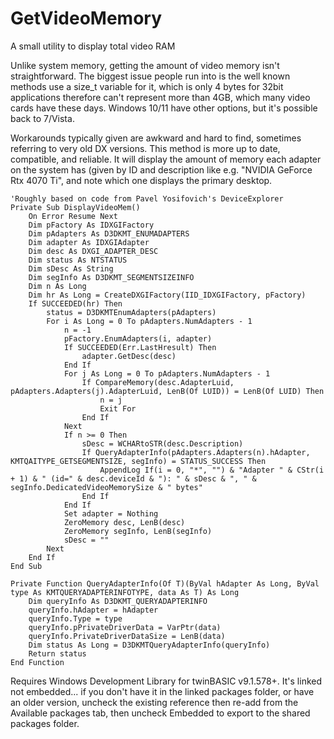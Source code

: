 # GetVideoMemory
A small utility to display total video RAM

Unlike system memory, getting the amount of video memory isn't straightforward. The biggest issue people run into is the well known methods use a size_t variable for it, which is only 4 bytes for 32bit applications therefore can't represent more than 4GB, which many video cards have these days. Windows 10/11 have other options, but it's possible back to 7/Vista.

Workarounds typically given are awkward and hard to find, sometimes referring to very old DX versions. This method is more up to date, compatible, and reliable. It will display the amount of memory each adapter on the system has (given by ID and description like e.g. "NVIDIA GeForce Rtx 4070 Ti", and note which one displays the primary desktop.


```vba
'Roughly based on code from Pavel Yosifovich's DeviceExplorer
Private Sub DisplayVideoMem()
    On Error Resume Next
    Dim pFactory As IDXGIFactory
    Dim pAdapters As D3DKMT_ENUMADAPTERS
    Dim adapter As IDXGIAdapter
    Dim desc As DXGI_ADAPTER_DESC
    Dim status As NTSTATUS
    Dim sDesc As String
    Dim segInfo As D3DKMT_SEGMENTSIZEINFO
    Dim n As Long
    Dim hr As Long = CreateDXGIFactory(IID_IDXGIFactory, pFactory)
    If SUCCEEDED(hr) Then
        status = D3DKMTEnumAdapters(pAdapters)
        For i As Long = 0 To pAdapters.NumAdapters - 1
            n = -1
            pFactory.EnumAdapters(i, adapter)
            If SUCCEEDED(Err.LastHresult) Then
                adapter.GetDesc(desc)
            End If
            For j As Long = 0 To pAdapters.NumAdapters - 1
                If CompareMemory(desc.AdapterLuid, pAdapters.Adapters(j).AdapterLuid, LenB(Of LUID)) = LenB(Of LUID) Then
                    n = j
                    Exit For
                End If
            Next
            If n >= 0 Then
                sDesc = WCHARtoSTR(desc.Description)
                If QueryAdapterInfo(pAdapters.Adapters(n).hAdapter, KMTQAITYPE_GETSEGMENTSIZE, segInfo) = STATUS_SUCCESS Then
                    AppendLog If(i = 0, "*", "") & "Adapter " & CStr(i + 1) & " (id=" & desc.deviceId & "): " & sDesc & ", " & segInfo.DedicatedVideoMemorySize & " bytes"
                End If
            End If
            Set adapter = Nothing
            ZeroMemory desc, LenB(desc)
            ZeroMemory segInfo, LenB(segInfo)
            sDesc = ""
        Next
    End If
End Sub

Private Function QueryAdapterInfo(Of T)(ByVal hAdapter As Long, ByVal type As KMTQUERYADAPTERINFOTYPE, data As T) As Long
    Dim queryInfo As D3DKMT_QUERYADAPTERINFO
    queryInfo.hAdapter = hAdapter
    queryInfo.Type = type
    queryInfo.pPrivateDriverData = VarPtr(data)
    queryInfo.PrivateDriverDataSize = LenB(data)
    Dim status As Long = D3DKMTQueryAdapterInfo(queryInfo)
    Return status
End Function
```

Requires Windows Development Library for twinBASIC v9.1.578+.
It's linked not embedded... if you don't have it in the linked packages folder, or have an older version, uncheck the existing reference then re-add from the Available packages tab, then uncheck Embedded to export to the shared packages folder. 
